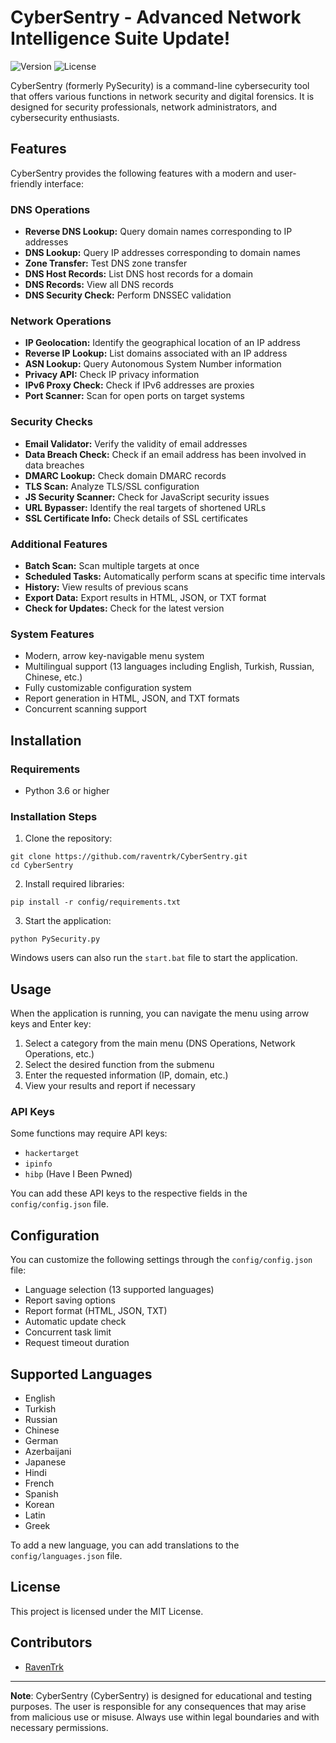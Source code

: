 # CyberSentry - Advanced Network Intelligence Suite Update!

![Version](https://img.shields.io/badge/version-1.5.0-blue)
![License](https://img.shields.io/badge/license-MIT-green)

CyberSentry (formerly PySecurity) is a command-line cybersecurity tool that offers various functions in network security and digital forensics. It is designed for security professionals, network administrators, and cybersecurity enthusiasts.

## Features

CyberSentry provides the following features with a modern and user-friendly interface:

### DNS Operations
- **Reverse DNS Lookup:** Query domain names corresponding to IP addresses
- **DNS Lookup:** Query IP addresses corresponding to domain names
- **Zone Transfer:** Test DNS zone transfer
- **DNS Host Records:** List DNS host records for a domain
- **DNS Records:** View all DNS records
- **DNS Security Check:** Perform DNSSEC validation

### Network Operations
- **IP Geolocation:** Identify the geographical location of an IP address
- **Reverse IP Lookup:** List domains associated with an IP address
- **ASN Lookup:** Query Autonomous System Number information
- **Privacy API:** Check IP privacy information
- **IPv6 Proxy Check:** Check if IPv6 addresses are proxies
- **Port Scanner:** Scan for open ports on target systems

### Security Checks
- **Email Validator:** Verify the validity of email addresses
- **Data Breach Check:** Check if an email address has been involved in data breaches
- **DMARC Lookup:** Check domain DMARC records
- **TLS Scan:** Analyze TLS/SSL configuration
- **JS Security Scanner:** Check for JavaScript security issues
- **URL Bypasser:** Identify the real targets of shortened URLs
- **SSL Certificate Info:** Check details of SSL certificates

### Additional Features
- **Batch Scan:** Scan multiple targets at once
- **Scheduled Tasks:** Automatically perform scans at specific time intervals
- **History:** View results of previous scans
- **Export Data:** Export results in HTML, JSON, or TXT format
- **Check for Updates:** Check for the latest version

### System Features
- Modern, arrow key-navigable menu system
- Multilingual support (13 languages including English, Turkish, Russian, Chinese, etc.)
- Fully customizable configuration system
- Report generation in HTML, JSON, and TXT formats
- Concurrent scanning support

## Installation

### Requirements
- Python 3.6 or higher

### Installation Steps

1. Clone the repository:
```
git clone https://github.com/raventrk/CyberSentry.git
cd CyberSentry
```

2. Install required libraries:
```
pip install -r config/requirements.txt
```

3. Start the application:
```
python PySecurity.py
```

Windows users can also run the `start.bat` file to start the application.

## Usage

When the application is running, you can navigate the menu using arrow keys and Enter key:

1. Select a category from the main menu (DNS Operations, Network Operations, etc.)
2. Select the desired function from the submenu
3. Enter the requested information (IP, domain, etc.)
4. View your results and report if necessary

### API Keys

Some functions may require API keys:
- `hackertarget`
- `ipinfo`
- `hibp` (Have I Been Pwned)

You can add these API keys to the respective fields in the `config/config.json` file.

## Configuration

You can customize the following settings through the `config/config.json` file:

- Language selection (13 supported languages)
- Report saving options
- Report format (HTML, JSON, TXT)
- Automatic update check
- Concurrent task limit
- Request timeout duration

## Supported Languages

- English
- Turkish
- Russian
- Chinese
- German
- Azerbaijani
- Japanese
- Hindi
- French
- Spanish
- Korean
- Latin
- Greek

To add a new language, you can add translations to the `config/languages.json` file.

## License

This project is licensed under the MIT License.

## Contributors

- [RavenTrk](https://github.com/raventrk)


---

**Note**: CyberSentry (CyberSentry) is designed for educational and testing purposes. The user is responsible for any consequences that may arise from malicious use or misuse. Always use within legal boundaries and with necessary permissions. 
